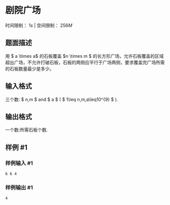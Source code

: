 # 剧院广场
时间限制： $1s$   |   空间限制： $256M$
## 题面描述

用 $ a \times a$ 的石板覆盖 $n \times m $ 的长方形广场，允许石板覆盖的区域超出广场，不允许打破石板，石板的两侧应平行于广场两侧，要求覆盖完广场所需的石板数量最少是多少。



## 输入格式

三个数: $ n,m $ and $ a $ ( $ 1\leq n,m,a\leq10^{9} $ ).

## 输出格式

一个数:所需石板个数.

## 样例 #1

### 样例输入 #1

```
6 6 4
```

### 样例输出 #1

```
4
```

